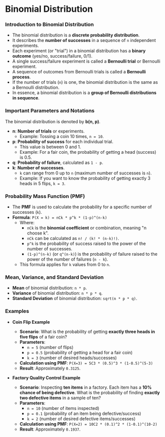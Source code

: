 # Binomial Distribution

### Introduction to Binomial Distribution
*   The binomial distribution is a **discrete probability distribution**.
*   It describes the **number of successes** in a sequence of `n` independent experiments.
*   Each experiment (or "trial") in a binomial distribution has a **binary outcome** (yes/no, success/failure, 0/1).
*   A single success/failure experiment is called a **Bernoulli trial** or Bernoulli experiment.
*   A sequence of outcomes from Bernoulli trials is called a **Bernoulli process**.
*   If the number of trials (`n`) is one, the binomial distribution is the same as a Bernoulli distribution.
*   In essence, a binomial distribution is a **group of Bernoulli distributions in sequence**.

### Important Parameters and Notations
The binomial distribution is denoted by **b(n, p)**.
*   **n**: **Number of trials** or experiments.
    *   Example: Tossing a coin 10 times, `n = 10`.
*   **p**: **Probability of success** for each individual trial.
    *   This value is between 0 and 1.
    *   Example: For a fair coin, the probability of getting a head (success) is 0.5.
*   **q**: **Probability of failure**, calculated as `1 - p`.
*   **k**: **Number of successes**.
    *   `k` can range from 0 up to `n` (maximum number of successes is `n`).
    *   Example: If you want to know the probability of getting exactly 3 heads in 5 flips, `k = 3`.

### Probability Mass Function (PMF)
*   The **PMF** is used to calculate the probability for a specific number of successes (`k`).
*   **Formula**: `P(X = k) = nCk * p^k * (1-p)^(n-k)`
    *   Where:
        *   `nCk` is the **binomial coefficient** or combination, meaning "n choose k".
        *   `nCk` can be calculated as `n! / (k! * (n-k)!)`.
        *   `p^k` is the probability of success raised to the power of the number of successes.
        *   `(1-p)^(n-k)` (or `q^(n-k)`) is the probability of failure raised to the power of the number of failures (`n - k`).
    *   This formula applies for `k` values from 0 to `n`.

### Mean, Variance, and Standard Deviation
*   **Mean** of binomial distribution: `n * p`.
*   **Variance** of binomial distribution: `n * p * q`.
*   **Standard Deviation** of binomial distribution: `sqrt(n * p * q)`.

### Examples
*   **Coin Flip Example**
    *   **Scenario**: What is the probability of getting **exactly three heads in five flips** of a fair coin?
    *   **Parameters**:
        *   `n = 5` (number of flips)
        *   `p = 0.5` (probability of getting a head for a fair coin)
        *   `k = 3` (number of desired heads/successes)
    *   **Calculation using PMF**: `P(X=3) = 5C3 * (0.5)^3 * (1-0.5)^(5-3)`
    *   **Result**: Approximately `0.3125`.

*   **Factory Quality Control Example**
    *   **Scenario**: Inspecting **ten items** in a factory. Each item has a **10% chance of being defective**. What is the probability of finding **exactly two defective items** in a sample of ten?
    *   **Parameters**:
        *   `n = 10` (number of items inspected)
        *   `p = 0.1` (probability of an item being defective/success)
        *   `k = 2` (number of desired defective items/successes)
    *   **Calculation using PMF**: `P(X=2) = 10C2 * (0.1)^2 * (1-0.1)^(10-2)`
    *   **Result**: Approximately `0.1937`.